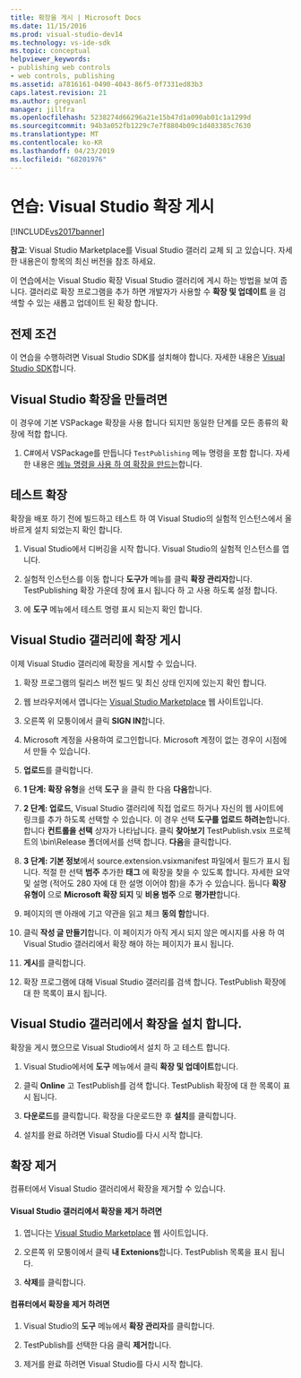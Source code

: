 ```yaml
---
title: 확장을 게시 | Microsoft Docs
ms.date: 11/15/2016
ms.prod: visual-studio-dev14
ms.technology: vs-ide-sdk
ms.topic: conceptual
helpviewer_keywords:
- publishing web controls
- web controls, publishing
ms.assetid: a7816161-0490-4043-86f5-0f7331ed83b3
caps.latest.revision: 21
ms.author: gregvanl
manager: jillfra
ms.openlocfilehash: 5238274d66296a21e15b47d1a090ab01c1a1299d
ms.sourcegitcommit: 94b3a052fb1229c7e7f8804b09c1d403385c7630
ms.translationtype: MT
ms.contentlocale: ko-KR
ms.lasthandoff: 04/23/2019
ms.locfileid: "68201976"
---
```

# <a name="walkthrough-publishing-a-visual-studio-extension"></a>연습: Visual Studio 확장 게시
[!INCLUDE[vs2017banner](../includes/vs2017banner.md)]

**참고**: Visual Studio Marketplace를 Visual Studio 갤러리 교체 되 고 있습니다. 자세한 내용은이 항목의 최신 버전을 참조 하세요.

이 연습에서는 Visual Studio 확장 Visual Studio 갤러리에 게시 하는 방법을 보여 줍니다. 갤러리로 확장 프로그램을 추가 하면 개발자가 사용할 수 **확장 및 업데이트** 을 검색할 수 있는 새롭고 업데이트 된 확장 합니다.

## <a name="prerequisites"></a>전제 조건
 이 연습을 수행하려면 Visual Studio SDK를 설치해야 합니다. 자세한 내용은 [Visual Studio SDK](../extensibility/visual-studio-sdk.md)합니다.

## <a name="create-a-visual-studio-extension"></a>Visual Studio 확장을 만들려면
 이 경우에 기본 VSPackage 확장을 사용 합니다 되지만 동일한 단계를 모든 종류의 확장에 적합 합니다.

1. C#에서 VSPackage를 만듭니다 `TestPublishing` 메뉴 명령을 포함 합니다. 자세한 내용은 [메뉴 명령을 사용 하 여 확장을 만드는](../extensibility/creating-an-extension-with-a-menu-command.md)합니다.

## <a name="test-the-extension"></a>테스트 확장
 확장을 배포 하기 전에 빌드하고 테스트 하 여 Visual Studio의 실험적 인스턴스에서 올바르게 설치 되었는지 확인 합니다.

1. Visual Studio에서 디버깅을 시작 합니다. Visual Studio의 실험적 인스턴스를 엽니다.

2. 실험적 인스턴스를 이동 합니다 **도구가** 메뉴를 클릭 **확장 관리자**합니다. TestPublishing 확장 가운데 창에 표시 됩니다 하 고 사용 하도록 설정 합니다.

3. 에 **도구** 메뉴에서 테스트 명령 표시 되는지 확인 합니다.

## <a name="publish-the-extension-to-the-visual-studio-gallery"></a>Visual Studio 갤러리에 확장 게시
 이제 Visual Studio 갤러리에 확장을 게시할 수 있습니다.

1. 확장 프로그램의 릴리스 버전 빌드 및 최신 상태 인지에 있는지 확인 합니다.

2. 웹 브라우저에서 엽니다는 [Visual Studio Marketplace](https://marketplace.visualstudio.com/) 웹 사이트입니다.

3. 오른쪽 위 모퉁이에서 클릭 **SIGN IN**합니다.

4. Microsoft 계정을 사용하여 로그인합니다. Microsoft 계정이 없는 경우이 시점에서 만들 수 있습니다.

5. **업로드**를 클릭합니다.

6. **1 단계: 확장 유형**을 선택 **도구** 을 클릭 한 다음 **다음**합니다.

7. **2 단계: 업로드**, Visual Studio 갤러리에 직접 업로드 하거나 자신의 웹 사이트에 링크를 추가 하도록 선택할 수 있습니다. 이 경우 선택 **도구를 업로드 하려는**합니다. 합니다 **컨트롤을 선택** 상자가 나타납니다. 클릭 **찾아보기** TestPublish.vsix 프로젝트의 \bin\Release 폴더에서를 선택 합니다. **다음**을 클릭합니다.

8. **3 단계: 기본 정보**에서 source.extension.vsixmanifest 파일에서 필드가 표시 됩니다. 적절 한 선택 **범주** 추가한 **태그** 에 확장을 찾을 수 있도록 합니다. 자세한 요약 및 설명 (적어도 280 자에 대 한 설명 이어야 함)을 추가 수 있습니다. 둡니다 **확장 유형이** 으로 **Microsoft 확장 되지** 및 **비용 범주** 으로 **평가판**합니다.

9. 페이지의 맨 아래에 기고 약관을 읽고 체크 **동의 함**합니다.

10. 클릭 **작성 글 만들기**합니다. 이 페이지가 아직 게시 되지 않은 메시지를 사용 하 여 Visual Studio 갤러리에서 확장 해야 하는 페이지가 표시 됩니다.

11. **게시**를 클릭합니다.

12. 확장 프로그램에 대해 Visual Studio 갤러리를 검색 합니다. TestPublish 확장에 대 한 목록이 표시 됩니다.

## <a name="install-the-extension-from-the-visual-studio-gallery"></a>Visual Studio 갤러리에서 확장을 설치 합니다.
 확장을 게시 했으므로 Visual Studio에서 설치 하 고 테스트 합니다.

1. Visual Studio에서에 **도구** 메뉴에서 클릭 **확장 및 업데이트**합니다.

2. 클릭 **Online** 고 TestPublish를 검색 합니다. TestPublish 확장에 대 한 목록이 표시 됩니다.

3. **다운로드**를 클릭합니다. 확장을 다운로드한 후 **설치**를 클릭합니다.

4. 설치를 완료 하려면 Visual Studio를 다시 시작 합니다.

## <a name="removing-the-extension"></a>확장 제거
 컴퓨터에서 Visual Studio 갤러리에서 확장을 제거할 수 있습니다.

#### <a name="to-remove-the-extension-from-the-visual-studio-gallery"></a>Visual Studio 갤러리에서 확장을 제거 하려면

1. 엽니다는 [Visual Studio Marketplace](https://marketplace.visualstudio.com/) 웹 사이트입니다.

2. 오른쪽 위 모퉁이에서 클릭 **내 Extenions**합니다. TestPublish 목록을 표시 됩니다.

3. **삭제**를 클릭합니다.

#### <a name="to-remove-the-extension-from-your-computer"></a>컴퓨터에서 확장을 제거 하려면

1. Visual Studio의 **도구** 메뉴에서 **확장 관리자**를 클릭합니다.

2. TestPublish를 선택한 다음 클릭 **제거**합니다.

3. 제거를 완료 하려면 Visual Studio를 다시 시작 합니다.
